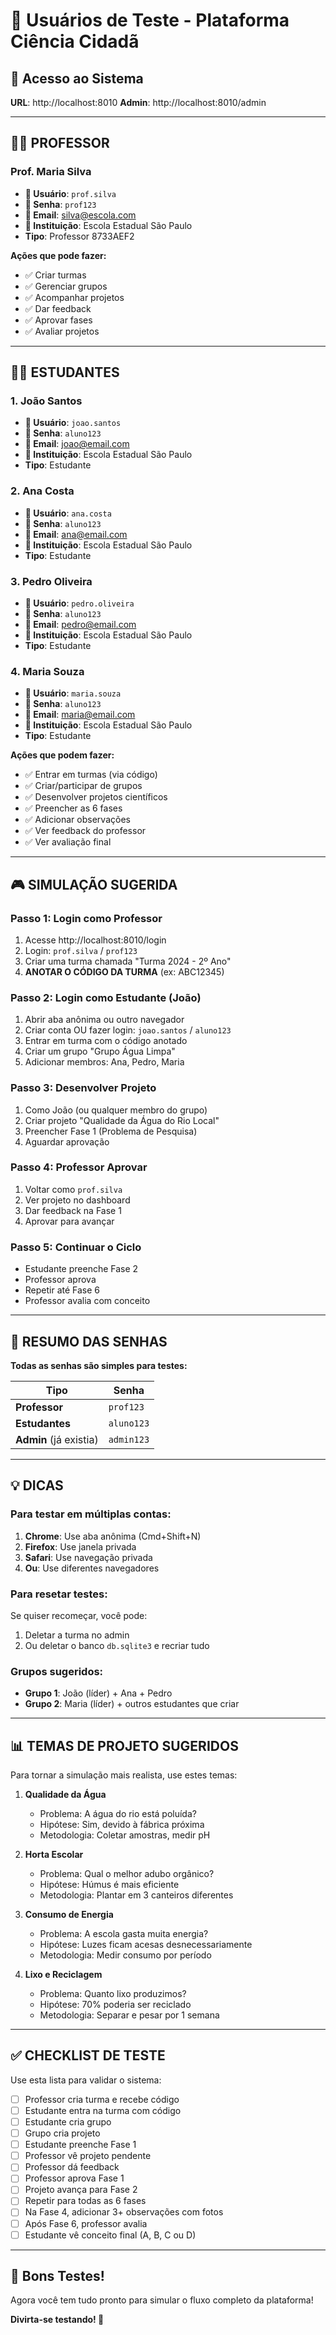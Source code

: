 # 👥 Usuários de Teste - Plataforma Ciência Cidadã

## 🎯 Acesso ao Sistema

**URL**: http://localhost:8010
**Admin**: http://localhost:8010/admin

---

## 👨‍🏫 PROFESSOR

### Prof. Maria Silva
- **👤 Usuário**: `prof.silva`
- **🔑 Senha**: `prof123`
- **📧 Email**: silva@escola.com
- **🏫 Instituição**: Escola Estadual São Paulo
- **Tipo**: Professor
8733AEF2

**Ações que pode fazer:**
- ✅ Criar turmas
- ✅ Gerenciar grupos
- ✅ Acompanhar projetos
- ✅ Dar feedback
- ✅ Aprovar fases
- ✅ Avaliar projetos

---

## 👨‍🎓 ESTUDANTES

### 1. João Santos
- **👤 Usuário**: `joao.santos`
- **🔑 Senha**: `aluno123`
- **📧 Email**: joao@email.com
- **🏫 Instituição**: Escola Estadual São Paulo
- **Tipo**: Estudante

### 2. Ana Costa
- **👤 Usuário**: `ana.costa`
- **🔑 Senha**: `aluno123`
- **📧 Email**: ana@email.com
- **🏫 Instituição**: Escola Estadual São Paulo
- **Tipo**: Estudante

### 3. Pedro Oliveira
- **👤 Usuário**: `pedro.oliveira`
- **🔑 Senha**: `aluno123`
- **📧 Email**: pedro@email.com
- **🏫 Instituição**: Escola Estadual São Paulo
- **Tipo**: Estudante

### 4. Maria Souza
- **👤 Usuário**: `maria.souza`
- **🔑 Senha**: `aluno123`
- **📧 Email**: maria@email.com
- **🏫 Instituição**: Escola Estadual São Paulo
- **Tipo**: Estudante

**Ações que podem fazer:**
- ✅ Entrar em turmas (via código)
- ✅ Criar/participar de grupos
- ✅ Desenvolver projetos científicos
- ✅ Preencher as 6 fases
- ✅ Adicionar observações
- ✅ Ver feedback do professor
- ✅ Ver avaliação final

---

## 🎮 SIMULAÇÃO SUGERIDA

### Passo 1: Login como Professor
1. Acesse http://localhost:8010/login
2. Login: `prof.silva` / `prof123`
3. Criar uma turma chamada "Turma 2024 - 2º Ano"
4. **ANOTAR O CÓDIGO DA TURMA** (ex: ABC12345)

### Passo 2: Login como Estudante (João)
1. Abrir aba anônima ou outro navegador
2. Criar conta OU fazer login: `joao.santos` / `aluno123`
3. Entrar em turma com o código anotado
4. Criar um grupo "Grupo Água Limpa"
5. Adicionar membros: Ana, Pedro, Maria

### Passo 3: Desenvolver Projeto
1. Como João (ou qualquer membro do grupo)
2. Criar projeto "Qualidade da Água do Rio Local"
3. Preencher Fase 1 (Problema de Pesquisa)
4. Aguardar aprovação

### Passo 4: Professor Aprovar
1. Voltar como `prof.silva`
2. Ver projeto no dashboard
3. Dar feedback na Fase 1
4. Aprovar para avançar

### Passo 5: Continuar o Ciclo
- Estudante preenche Fase 2
- Professor aprova
- Repetir até Fase 6
- Professor avalia com conceito

---

## 🔐 RESUMO DAS SENHAS

**Todas as senhas são simples para testes:**

| Tipo | Senha |
|------|-------|
| **Professor** | `prof123` |
| **Estudantes** | `aluno123` |
| **Admin** (já existia) | `admin123` |

---

## 💡 DICAS

### Para testar em múltiplas contas:
1. **Chrome**: Use aba anônima (Cmd+Shift+N)
2. **Firefox**: Use janela privada
3. **Safari**: Use navegação privada
4. **Ou**: Use diferentes navegadores

### Para resetar testes:
Se quiser recomeçar, você pode:
1. Deletar a turma no admin
2. Ou deletar o banco `db.sqlite3` e recriar tudo

### Grupos sugeridos:
- **Grupo 1**: João (líder) + Ana + Pedro
- **Grupo 2**: Maria (líder) + outros estudantes que criar

---

## 📊 TEMAS DE PROJETO SUGERIDOS

Para tornar a simulação mais realista, use estes temas:

1. **Qualidade da Água**
   - Problema: A água do rio está poluída?
   - Hipótese: Sim, devido à fábrica próxima
   - Metodologia: Coletar amostras, medir pH

2. **Horta Escolar**
   - Problema: Qual o melhor adubo orgânico?
   - Hipótese: Húmus é mais eficiente
   - Metodologia: Plantar em 3 canteiros diferentes

3. **Consumo de Energia**
   - Problema: A escola gasta muita energia?
   - Hipótese: Luzes ficam acesas desnecessariamente
   - Metodologia: Medir consumo por período

4. **Lixo e Reciclagem**
   - Problema: Quanto lixo produzimos?
   - Hipótese: 70% poderia ser reciclado
   - Metodologia: Separar e pesar por 1 semana

---

## ✅ CHECKLIST DE TESTE

Use esta lista para validar o sistema:

- [ ] Professor cria turma e recebe código
- [ ] Estudante entra na turma com código
- [ ] Estudante cria grupo
- [ ] Grupo cria projeto
- [ ] Estudante preenche Fase 1
- [ ] Professor vê projeto pendente
- [ ] Professor dá feedback
- [ ] Professor aprova Fase 1
- [ ] Projeto avança para Fase 2
- [ ] Repetir para todas as 6 fases
- [ ] Na Fase 4, adicionar 3+ observações com fotos
- [ ] Após Fase 6, professor avalia
- [ ] Estudante vê conceito final (A, B, C ou D)

---

## 🎉 Bons Testes!

Agora você tem tudo pronto para simular o fluxo completo da plataforma!

**Divirta-se testando! 🚀**


